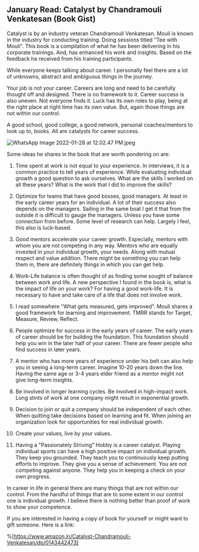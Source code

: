## January Read: Catalyst by Chandramouli Venkatesan (Book Gist)

Catalyst is by an industry veteran Chandramouli Venkatesan. Mouli is known in the industry for conducting training. Doing sessions titled "Tee with Mouli".  This book is a compilation of what he has been delivering in his corporate trainings. And, has enhanced his work and insights. Based on the feedback he received from his training participants. 

While everyone keeps talking about career. I personally feel there are a lot of unknowns, abstract and ambiguous things in the journey.

Your job is not your career. Careers are long and need to be carefully thought off and designed. There is no framework to it. Career success is also uneven. Not everyone finds it. Luck has its own roles to play, being at the right place at right time has its own value. But, again those things are not within our control.  

A good school, good college, a good network, personal coaches/mentors to look up to, books. All are catalysts for career success.


![WhatsApp Image 2022-01-28 at 12.02.47 PM.jpeg](https://cdn.hashnode.com/res/hashnode/image/upload/v1643352022955/KdzmHWPh9.jpeg)

Some ideas he shares in the book that are worth pondering on are:

1. Time spent at work is not equal to your experience. In interviews, it is a common practice to tell years of experience. While evaluating individual growth a good question to ask ourselves. What are the skills I worked on all these years? What is the work that I did to improve the skills?

2. Optimize for teams that have good bosses, good managers. At least in the early career years for an individual. A lot of their success also depends on the managers. 
Sailing in the same boat I get it that from the outside it is difficult to gauge the managers. Unless you have some connection from before. Some level of research can help. Largely I feel, this also is luck-based.

3. Good mentors accelerate your career growth. Especially, mentors with whom you are not competing in any way.  Mentors who are equally invested in your individual growth, your needs. Along with mutual respect and value addition. There might be something you can help them in, there are definitely things in which you can get help.
 
4. Work-Life balance is often thought of as finding some sought of balance between work and life. A new perspective I found in the book is, what is the impact of life on your work? For having a good work-life. It is necessary to have and take care of a life that does not involve work. 

5. I read somewhere "What gets measured, gets improved". Mouli shares a good framework for learning and improvement. TMRR stands for Target, Measure, Review, Reflect.

6. People optimize for success in the early years of career. The early years of career should be for building the foundation. This foundation should help you win in the later half of your career. There are fewer people who find success in later years.  

7. A mentor who has more years of experience under his belt can also help you in seeing a long-term career. Imagine 10-20 years down the line. Having the same age or 3-4 years elder friend as a mentor might not give long-term insights. 

8. Be involved in longer learning cycles. Be involved in high-impact work. Long stints of work at one company might result in exponential growth.

9. Decision to join or quit a company should be independent of each other. When quitting take decisions based on learning and fit. When joining an organization look for opportunities for real individual growth. 

10. Create your values, live by your values. 

11. Having a "Passionately Striving" Hobby is a career catalyst. Playing individual sports can have a high positive impact on individual growth. They keep you grounded. They teach you to continuously keep putting efforts to improve. They give you a sense of achievement. You are not competing against anyone. They help you in keeping a check on your own progress. 

In career in life in general there are many things that are not within our control. From the handful of things that are to some extent in our control one is individual growth. I believe there is nothing better than proof of work to show your competence. 

If you are interested in having a copy of book for yourself or might want to gift someone. Here is a link:

%[https://www.amazon.in/Catalyst-Chandramouli-Venkatesan/dp/0143442473]


 
